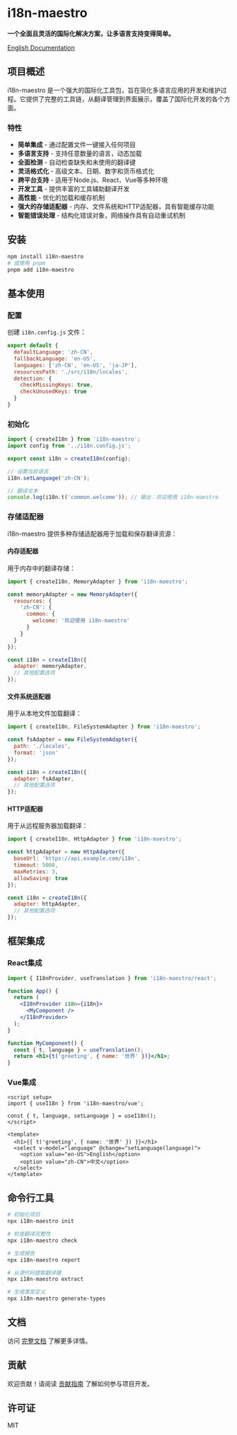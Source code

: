 # i18n-maestro

**一个全面且灵活的国际化解决方案，让多语言支持变得简单。**

[English Documentation](./README.md)

## 项目概述

i18n-maestro 是一个强大的国际化工具包，旨在简化多语言应用的开发和维护过程。它提供了完整的工具链，从翻译管理到界面展示，覆盖了国际化开发的各个方面。

### 特性

- **简单集成** - 通过配置文件一键接入任何项目
- **多语言支持** - 支持任意数量的语言，动态加载
- **全面检测** - 自动检查缺失和未使用的翻译键
- **灵活格式化** - 高级文本、日期、数字和货币格式化
- **跨平台支持** - 适用于Node.js、React、Vue等多种环境
- **开发工具** - 提供丰富的工具辅助翻译开发
- **高性能** - 优化的加载和缓存机制
- **强大的存储适配器** - 内存、文件系统和HTTP适配器，具有智能缓存功能
- **智能错误处理** - 结构化错误对象，网络操作具有自动重试机制

## 安装

```bash
npm install i18n-maestro
# 或使用 pnpm
pnpm add i18n-maestro
```

## 基本使用

### 配置

创建 `i18n.config.js` 文件：

```javascript
export default {
  defaultLanguage: 'zh-CN',
  fallbackLanguage: 'en-US',
  languages: ['zh-CN', 'en-US', 'ja-JP'],
  resourcesPath: './src/i18n/locales',
  detection: {
    checkMissingKeys: true,
    checkUnusedKeys: true
  }
}
```

### 初始化

```javascript
import { createI18n } from 'i18n-maestro';
import config from '../i18n.config.js';

export const i18n = createI18n(config);

// 设置当前语言
i18n.setLanguage('zh-CN');

// 翻译文本
console.log(i18n.t('common.welcome')); // 输出：欢迎使用 i18n-maestro
```

### 存储适配器

i18n-maestro 提供多种存储适配器用于加载和保存翻译资源：

#### 内存适配器

用于内存中的翻译存储：

```javascript
import { createI18n, MemoryAdapter } from 'i18n-maestro';

const memoryAdapter = new MemoryAdapter({
  resources: {
    'zh-CN': {
      common: {
        welcome: '欢迎使用 i18n-maestro'
      }
    }
  }
});

const i18n = createI18n({
  adapter: memoryAdapter,
  // 其他配置选项
});
```

#### 文件系统适配器

用于从本地文件加载翻译：

```javascript
import { createI18n, FileSystemAdapter } from 'i18n-maestro';

const fsAdapter = new FileSystemAdapter({
  path: './locales',
  format: 'json'
});

const i18n = createI18n({
  adapter: fsAdapter,
  // 其他配置选项
});
```

#### HTTP适配器

用于从远程服务器加载翻译：

```javascript
import { createI18n, HttpAdapter } from 'i18n-maestro';

const httpAdapter = new HttpAdapter({
  baseUrl: 'https://api.example.com/i18n',
  timeout: 5000,
  maxRetries: 3,
  allowSaving: true
});

const i18n = createI18n({
  adapter: httpAdapter,
  // 其他配置选项
});
```

## 框架集成

### React集成

```jsx
import { I18nProvider, useTranslation } from 'i18n-maestro/react';

function App() {
  return (
    <I18nProvider i18n={i18n}>
      <MyComponent />
    </I18nProvider>
  );
}

function MyComponent() {
  const { t, language } = useTranslation();
  return <h1>{t('greeting', { name: '世界' })}</h1>;
}
```

### Vue集成

```vue
<script setup>
import { useI18n } from 'i18n-maestro/vue';

const { t, language, setLanguage } = useI18n();
</script>

<template>
  <h1>{{ t('greeting', { name: '世界' }) }}</h1>
  <select v-model="language" @change="setLanguage(language)">
    <option value="en-US">English</option>
    <option value="zh-CN">中文</option>
  </select>
</template>
```

## 命令行工具

```bash
# 初始化项目
npx i18n-maestro init

# 检查翻译完整性
npx i18n-maestro check

# 生成报告
npx i18n-maestro report

# 从源代码提取翻译键
npx i18n-maestro extract

# 生成类型定义
npx i18n-maestro generate-types
```

## 文档

访问 [完整文档](https://github.com/lmcc-dev/i18n-maestro/wiki) 了解更多详情。

## 贡献

欢迎贡献！请阅读 [贡献指南](CONTRIBUTING.md) 了解如何参与项目开发。

## 许可证

MIT
